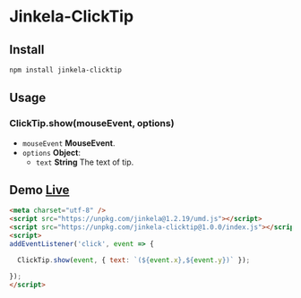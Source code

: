 # Jinkela-ClickTip

## Install

```bash
npm install jinkela-clicktip
```

## Usage

### ClickTip.show(mouseEvent, options)

* `mouseEvent` **MouseEvent**.
* `options` **Object**:
  * `text` **String** The text of tip.

## Demo [Live](https://jinkelajs.github.io/jinkela-clicktip/example/)

```html
<meta charset="utf-8" />
<script src="https://unpkg.com/jinkela@1.2.19/umd.js"></script>
<script src="https://unpkg.com/jinkela-clicktip@1.0.0/index.js"></script>
<script>
addEventListener('click', event => {

  ClickTip.show(event, { text: `(${event.x},${event.y})` });

});
</script>
```
